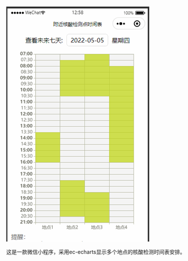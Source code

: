 ![miniapp-hesuan-time-screensht](https://raw.githubusercontent.com/JsFront66666/miniapp-hesuan-time/main/miniapp-hesuan-time.gif)

这是一款微信小程序，采用ec-echarts显示多个地点的核酸检测时间表安排。